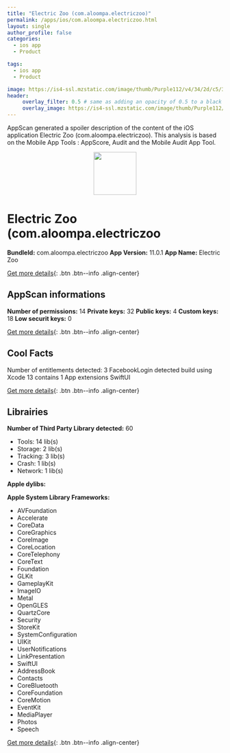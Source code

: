 ```yaml
---
title: "Electric Zoo (com.aloompa.electriczoo)"
permalink: /apps/ios/com.aloompa.electriczoo.html
layout: single
author_profile: false
categories: 
  - ios app 
  - Product 

tags: 
  - ios app 
  - Product 

image: https://is4-ssl.mzstatic.com/image/thumb/Purple112/v4/34/2d/c5/342dc5bd-8a21-d5ff-0d8c-9d22a94cd15b/AppIcon-1x_U007emarketing-0-7-0-85-220.png/512x512bb.jpg
header: 
     overlay_filter: 0.5 # same as adding an opacity of 0.5 to a black background
     overlay_image: https://is4-ssl.mzstatic.com/image/thumb/Purple112/v4/34/2d/c5/342dc5bd-8a21-d5ff-0d8c-9d22a94cd15b/AppIcon-1x_U007emarketing-0-7-0-85-220.png/512x512bb.jpg
---
```

AppScan generated a spoiler description of the content of the iOS application Electric Zoo (com.aloompa.electriczoo). This analysis is based on the Mobile App Tools : AppScore, Audit and the Mobile Audit App Tool.

  
  
<div style="text-align: center;"><img src="https://is4-ssl.mzstatic.com/image/thumb/Purple112/v4/34/2d/c5/342dc5bd-8a21-d5ff-0d8c-9d22a94cd15b/AppIcon-1x_U007emarketing-0-7-0-85-220.png/512x512bb.jpg" width="100" height="100"></div>  
  
# Electric Zoo (com.aloompa.electriczoo

**BundleId:** com.aloompa.electriczoo
**App Version:** 11.0.1
**App Name:** Electric Zoo


[Get more details](/pricing.html){: .btn .btn--info .align-center}  
  
## AppScan informations 

**Number of permissions:** 14
**Private keys:** 32
**Public keys:** 4
**Custom keys:** 18
**Low securit keys:** 0
  
[Get more details](/pricing.html){: .btn .btn--info .align-center}

## Cool Facts

Number of entitlements detected: 3
FacebookLogin detected
build using Xcode 13
contains 1 App extensions
SwiftUI
  
[Get more details](/pricing.html){: .btn .btn--info .align-center}

## Librairies 
**Number of Third Party Library detected:** 60
- Tools: 14 lib(s)
- Storage: 2 lib(s)
- Tracking: 3 lib(s)
- Crash: 1 lib(s)
- Network: 1 lib(s)

**Apple dylibs:**


**Apple System Library Frameworks:**
- AVFoundation
- Accelerate
- CoreData
- CoreGraphics
- CoreImage
- CoreLocation
- CoreTelephony
- CoreText
- Foundation
- GLKit
- GameplayKit
- ImageIO
- Metal
- OpenGLES
- QuartzCore
- Security
- StoreKit
- SystemConfiguration
- UIKit
- UserNotifications
- LinkPresentation
- SwiftUI
- AddressBook
- Contacts
- CoreBluetooth
- CoreFoundation
- CoreMotion
- EventKit
- MediaPlayer
- Photos
- Speech


  
[Get more details](/pricing.html){: .btn .btn--info .align-center}

